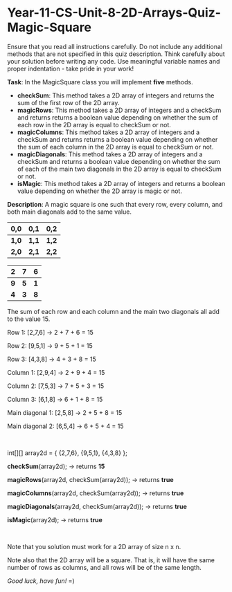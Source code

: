 # Year-11-CS-Unit-8-2D-Arrays-Quiz-Magic-Square

Ensure that you read all instructions carefully. Do not include any additional methods that are not specified in this quiz description. Think carefully about your solution before writing any code. Use meaningful variable names and proper indentation - take pride in your work! 

<b>Task</b>: In the MagicSquare class you will implement <b>five</b> methods.
* <b>checkSum</b>: This method takes a 2D array of integers and returns the sum of the first row of the 2D array. 
* <b>magicRows</b>: This method takes a 2D array of integers and a checkSum and returns returns a boolean value depending on whether the sum of each row in the 2D array is equal to checkSum or not.
* <b>magicColumns</b>: This method takes a 2D array of integers and a checkSum and returns returns a boolean value depending on whether the sum of each column in the 2D array is equal to checkSum or not.
* <b>magicDiagonals</b>: This method takes a 2D array of integers and a checkSum and returns a boolean value depending on whether the sum of each of the main two diagonals in the 2D array is equal to checkSum or not.
* <b>isMagic</b>: This method takes a 2D array of integers and returns a boolean value depending on whether the 2D array is magic or not. 

<b>Description</b>: A magic square is one such that every row, every column, and both main diagonals add to the same value.  

| 0,0 | 0,1 | 0,2 |
|-----|-----|-----|
| **1,0** | **1,1** | **1,2** |
| **2,0** | **2,1** | **2,2** |

| 2 | 7 | 6 |
|---|---|---|
| **9** | **5** | **1** |
| **4** | **3** | **8** |

The sum of each row and each column and the main two diagonals all add to the value 15.

Row 1: [2,7,6] → 2 + 7 + 6 = 15

Row 2: [9,5,1] → 9 + 5 + 1 = 15

Row 3: [4,3,8] → 4 + 3 + 8 = 15

Column 1: [2,9,4] → 2 + 9 + 4 = 15

Column 2: [7,5,3] → 7 + 5 + 3 = 15

Column 3: [6,1,8] → 6 + 1 + 8 = 15

Main diagonal 1: [2,5,8] → 2 + 5 + 8 = 15

Main diagonal 2: [6,5,4] → 6 + 5 + 4 = 15

<br>

int[][] array2d = { {2,7,6}, {9,5,1}, {4,3,8} };

<b>checkSum</b>(array2d); → returns <b>15</b>

<b>magicRows</b>(array2d, checkSum(array2d)); → returns <b>true</b>

<b>magicColumns</b>(array2d, checkSum(array2d)); → returns <b>true</b>

<b>magicDiagonals</b>(array2d, checkSum(array2d)); → returns <b>true</b>

<b>isMagic</b>(array2d); → returns <b>true</b>

<br>

Note that you solution must work for a 2D array of size n x n.

Note also that the 2D array will be a square. That is, it will have the same number of rows as columns, and all rows will be of the same length.

<i>Good luck, have fun! </i> =)
